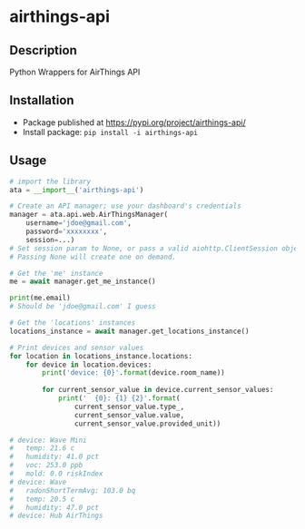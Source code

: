# airthings-api
## Description

Python Wrappers for AirThings API

## Installation

* Package published at https://pypi.org/project/airthings-api/
* Install package: `pip install -i airthings-api`

## Usage

```python
# import the library
ata = __import__('airthings-api')

# Create an API manager; use your dashboard's credentials
manager = ata.api.web.AirThingsManager(
    username='jdoe@gmail.com', 
    password='xxxxxxxx',
    session=...) 
# Set session param to None, or pass a valid aiohttp.ClientSession object instance. 
# Passing None will create one on demand.

# Get the 'me' instance
me = await manager.get_me_instance()

print(me.email)
# Should be 'jdoe@gmail.com' I guess

# Get the 'locations' instances
locations_instance = await manager.get_locations_instance()

# Print devices and sensor values
for location in locations_instance.locations:
    for device in location.devices:
        print('device: {0}'.format(device.room_name))
        
        for current_sensor_value in device.current_sensor_values:
            print('  {0}: {1} {2}'.format(
                current_sensor_value.type_,
                current_sensor_value.value,
                current_sensor_value.provided_unit))

# device: Wave Mini
#   temp: 21.6 c
#   humidity: 41.0 pct
#   voc: 253.0 ppb
#   mold: 0.0 riskIndex
# device: Wave
#   radonShortTermAvg: 103.0 bq
#   temp: 20.5 c
#   humidity: 47.0 pct
# device: Hub AirThings
```

